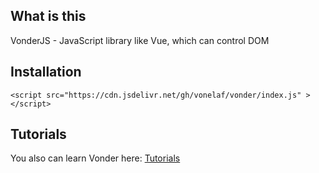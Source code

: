 ## What is this
VonderJS - JavaScript library like Vue, which can control DOM

## Installation
```
<script src="https://cdn.jsdelivr.net/gh/vonelaf/vonder/index.js" ></script>
```

## Tutorials
You also can learn Vonder here: [Tutorials](docs/menu.md)


